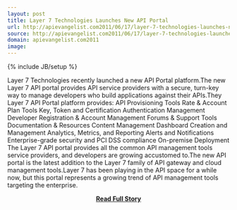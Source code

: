 ```yaml
---
layout: post
title: Layer 7 Technologies Launches New API Portal
url: http://apievangelist.com2011/06/17/layer-7-technologies-launches-new-api-portal/
source: http://apievangelist.com2011/06/17/layer-7-technologies-launches-new-api-portal/
domain: apievangelist.com2011
image: 
---
```

{% include JB/setup %}<p>Layer 7 Technologies recently launched a new API Portal platform.The new Layer 7 API portal provides API service providers with a secure, turn-key way to manage developers who build applications against their APIs.They Layer 7 API Portal platform provides: API Provisioning Tools Rate &amp; Account Plan Tools Key, Token and Certification Authentication Management Developer Registration &amp; Account Management Forums &amp; Support Tools Documentation &amp; Resources Content Management Dashboard Creation and Management Analytics, Metrics, and Reporting Alerts and Notifications Enterprise-grade security and PCI DSS compliance On-premise Deployment The Layer 7 API portal provides all the common API management tools service providers, and developers are growing accustomed to.The new API portal is the latest addition to the Layer 7 family of API gateway and cloud management tools.Layer 7 has been playing in the API space for a while now, but this portal represents a growing trend of API management tools targeting the enterprise.</p>
<center><p><a href="http://apievangelist.com2011/06/17/layer-7-technologies-launches-new-api-portal/" style='padding:25px; font-sze:18px; font-weight: bold;'>Read Full Story</a></p></center>

